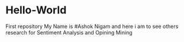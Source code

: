 # Hello-World
First repository
My Name is #Ashok Nigam and here i am to see others research for Sentiment Analysis and Opining Mining
